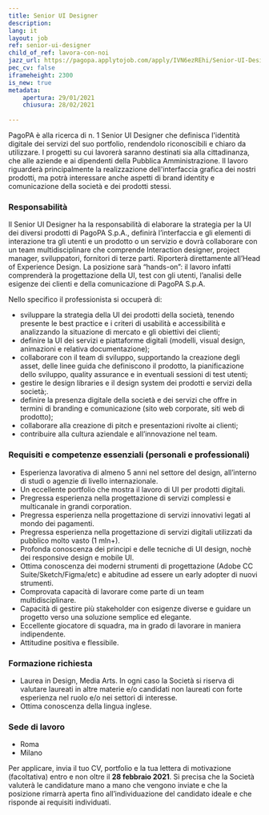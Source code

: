 ```yaml
---
title: Senior UI Designer
description:
lang: it
layout: job
ref: senior-ui-designer
child_of_ref: lavora-con-noi
jazz_url: https://pagopa.applytojob.com/apply/IVN6ezREhi/Senior-UI-Designer
pec_cv: false
iframeheight: 2300
is_new: true
metadata:
    apertura: 29/01/2021
    chiusura: 28/02/2021
    
---
```


PagoPA è alla ricerca di n. 1 Senior UI Designer che definisca l'identità digitale dei servizi del suo portfolio, rendendolo riconoscibili e chiaro da utilizzare. I progetti su cui lavorerà saranno destinati sia alla cittadinanza, che alle aziende e ai dipendenti della Pubblica Amministrazione. Il lavoro riguarderà principalmente la realizzazione dell'interfaccia grafica dei nostri prodotti, ma potrà interessare anche aspetti di brand identity e comunicazione della società e dei prodotti stessi.

### Responsabilità
Il Senior UI Designer ha la responsabilità di elaborare la strategia per la UI dei diversi prodotti di PagoPA S.p.A., definirà l’interfaccia e gli elementi di interazione tra gli utenti e un prodotto o un servizio e dovrà collaborare con un team multidisciplinare che comprende Interaction designer, project manager, sviluppatori, fornitori di terze parti. Riporterà direttamente all’Head of Experience Design. 
La posizione sarà “hands-on”: il lavoro infatti comprenderà la progettazione della UI, test con gli utenti, l’analisi delle esigenze dei clienti e della comunicazione di PagoPA S.p.A. 

Nello specifico il professionista si occuperà di:
- sviluppare la strategia della UI dei prodotti della società, tenendo presente le best practice e i criteri di usabilità e accessibilità e analizzando la situazione di mercato e gli obiettivi dei clienti;
- definire la UI dei servizi e piattaforme digitali (modelli, visual design, animazioni e relativa documentazione);
- collaborare con il team di sviluppo, supportando la creazione degli asset, delle linee guida che definiscono il prodotto, la pianificazione dello sviluppo, quality assurance e in eventuali sessioni di test utenti;
- gestire le design libraries e il design system dei prodotti e servizi della società;. 
- definire la presenza digitale della società e dei servizi che offre in termini di branding e comunicazione (sito web corporate, siti web di prodotto);
- collaborare alla creazione di pitch e presentazioni rivolte ai clienti;
- contribuire alla cultura aziendale e all’innovazione nel team.

### Requisiti e competenze essenziali (personali e professionali)
- Esperienza lavorativa di almeno 5 anni nel settore del design, all’interno di studi o agenzie di livello internazionale.
- Un eccellente portfolio che mostra il lavoro di UI per prodotti digitali.
- Pregressa esperienza nella progettazione di servizi complessi e multicanale in grandi corporation.
- Pregressa esperienza nella progettazione di servizi innovativi legati al mondo dei pagamenti.
- Pregressa esperienza nella progettazione di servizi digitali utilizzati da pubblico molto vasto (1 mln+).
- Profonda conoscenza dei principi e delle tecniche di UI design, nochè dei 
responsive design e mobile UI.
- Ottima conoscenza dei moderni strumenti di progettazione (Adobe CC Suite/Sketch/Figma/etc) e abitudine ad essere un early adopter di nuovi strumenti.
- Comprovata capacità di lavorare come parte di un team multidisciplinare.
- Capacità di gestire più stakeholder con esigenze diverse e guidare un progetto verso una soluzione semplice ed elegante.
- Eccellente giocatore di squadra, ma in grado di lavorare in maniera indipendente.
- Attitudine positiva e flessibile.

### Formazione richiesta
- Laurea in Design, Media Arts. In ogni caso la Società si riserva di valutare laureati in altre materie e/o candidati non laureati con forte esperienza nel ruolo e/o nei settori di interesse. 
- Ottima conoscenza della lingua inglese.

### Sede di lavoro
- Roma
- Milano

Per applicare, invia il tuo CV, portfolio e la tua lettera di motivazione (facoltativa) entro e non oltre il **28 febbraio 2021**. Si precisa che la Società valuterà le candidature mano a mano che vengono inviate e che la posizione rimarrà aperta fino all’individuazione del candidato ideale e che risponde ai requisiti individuati. 
